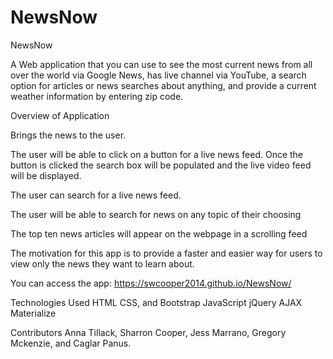 # NewsNow

NewsNow

A Web application that you can use to see the most current news from all over the world via Google News, has live channel via YouTube, a search option for articles or news searches about anything, and provide a current weather information by entering zip code. 

Overview of Application

Brings the news to the user.

The user will be able to click on a button for a live news feed. Once the button is clicked the search box will be populated and the live video feed will be displayed.

The user can search for a live news feed.

The user will be able to search for news on any topic of their choosing

The top ten news articles will appear on the webpage in a scrolling feed

The motivation for this app is to provide a faster and easier way for users to view only the news they want to learn about.

You can access the app: https://swcooper2014.github.io/NewsNow/

Technologies Used
HTML
CSS, and Bootstrap
JavaScript
jQuery
AJAX
Materialize


Contributors
Anna Tillack, Sharron Cooper, Jess Marrano, Gregory Mckenzie, and Caglar Panus.
